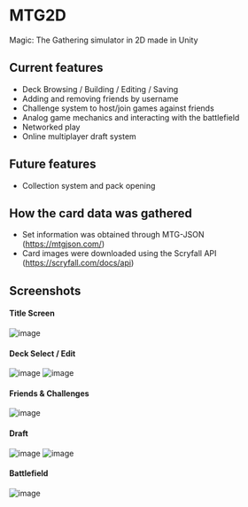 # MTG2D
Magic: The Gathering simulator in 2D made in Unity

## Current features

- Deck Browsing / Building / Editing / Saving
- Adding and removing friends by username
- Challenge system to host/join games against friends
- Analog game mechanics and interacting with the battlefield
- Networked play
- Online multiplayer draft system

## Future features

- Collection system and pack opening

## How the card data was gathered

- Set information was obtained through MTG-JSON (https://mtgjson.com/)
- Card images were downloaded using the Scryfall API (https://scryfall.com/docs/api)

## Screenshots

#### Title Screen

![image](https://github.com/kenzo-bt/MTG2D/assets/86800147/8183f893-21c5-4348-90a4-a2496d77723f)

#### Deck Select / Edit

![image](https://github.com/kenzo-bt/MTG2D/assets/86800147/7e706519-99d3-4714-98ac-327696dfaa19)
![image](https://github.com/kenzo-bt/MTG2D/assets/86800147/377b10ce-b449-4450-bc7c-db28e53d3cce)

#### Friends & Challenges

![image](https://github.com/kenzo-bt/MTG2D/assets/86800147/e4a36f7b-b765-4250-ab15-bc5b6c5f8a2d)

#### Draft

![image](https://github.com/kenzo-bt/MTG2D/assets/86800147/1a1afe2c-ad59-4efc-bdee-cd6ad01470eb)
![image](https://github.com/kenzo-bt/MTG2D/assets/86800147/e5ce9f17-6d44-4a44-8dea-691df10eeca2)

#### Battlefield

![image](https://github.com/kenzo-bt/MTG2D/assets/86800147/f34e833c-a302-4331-8cd2-38fb82159358)








